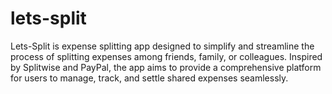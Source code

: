 # lets-split
Lets-Split is expense splitting app designed to simplify and streamline the process of splitting expenses among friends, family, or colleagues. Inspired by Splitwise and PayPal, the app aims to provide a comprehensive platform for users to manage, track, and settle shared expenses seamlessly.
